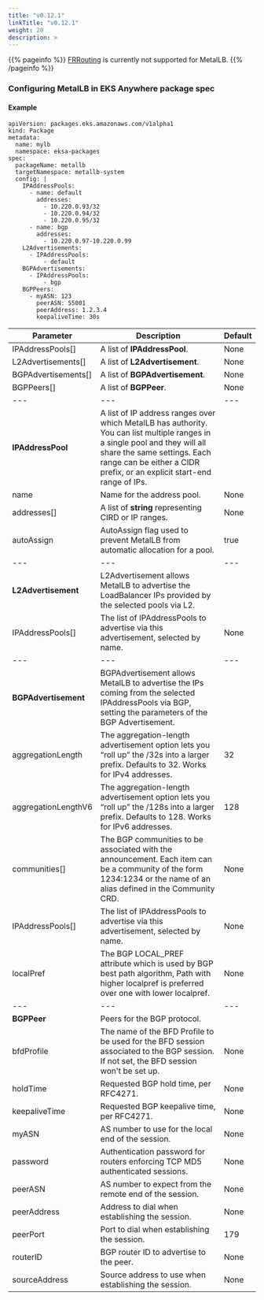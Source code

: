 ```yaml
---
title: "v0.12.1"
linkTitle: "v0.12.1"
weight: 20
description: >
---
```


{{% pageinfo %}}
[FRRouting](https://frrouting.org/) is currently not supported for MetalLB.
{{% /pageinfo %}}

### Configuring MetalLB in EKS Anywhere package spec

#### Example
```
apiVersion: packages.eks.amazonaws.com/v1alpha1
kind: Package
metadata:
  name: mylb
  namespace: eksa-packages
spec:
  packageName: metallb
  targetNamespace: metallb-system
  config: |
    IPAddressPools:
      - name: default
        addresses:
          - 10.220.0.93/32
          - 10.220.0.94/32
          - 10.220.0.95/32
      - name: bgp
        addresses:
          - 10.220.0.97-10.220.0.99
    L2Advertisements:
      - IPAddressPools:
          - default
    BGPAdvertisements:
      - IPAddressPools:
          - bgp 
    BGPPeers:
      - myASN: 123
        peerASN: 55001
        peerAddress: 1.2.3.4
        keepaliveTime: 30s
```

| Parameter | Description | Default |
|---|---|---|
| IPAddressPools[] | A list of **IPAddressPool**. | None |
| L2Advertisements[] | A list of **L2Advertisement**. | None |
| BGPAdvertisements[] | A list of **BGPAdvertisement**. | None |
| BGPPeers[] | A list of **BGPPeer**. | None |
|---|---|---|
|**IPAddressPool**|A list of IP address ranges over which MetalLB has authority. You can list multiple ranges in a single pool and they will all share the same settings. Each range can be either a CIDR prefix, or an explicit start-end range of IPs.||
| name | Name for the address pool. | None |
| addresses[] | A list of **string** representing CIRD or IP ranges. | None |
| autoAssign | AutoAssign flag used to prevent MetalLB from automatic allocation for a pool. | true |
|---|---|---|
|**L2Advertisement**|L2Advertisement allows MetalLB to advertise the LoadBalancer IPs provided by the selected pools via L2.||
| IPAddressPools[] | The list of IPAddressPools to advertise via this advertisement, selected by name. | None |
|---|---|---|
|**BGPAdvertisement**|BGPAdvertisement allows MetalLB to advertise the IPs coming from the selected IPAddressPools via BGP, setting the parameters of the BGP Advertisement.||
| aggregationLength | The aggregation-length advertisement option lets you “roll up” the /32s into a larger prefix. Defaults to 32. Works for IPv4 addresses. | 32 |
| aggregationLengthV6 | The aggregation-length advertisement option lets you “roll up” the /128s into a larger prefix. Defaults to 128. Works for IPv6 addresses. | 128 |
| communities[] | The BGP communities to be associated with the announcement. Each item can be a community of the form 1234:1234 or the name of an alias defined in the Community CRD. | None |
| IPAddressPools[] | The list of IPAddressPools to advertise via this advertisement, selected by name. | None |
| localPref | The BGP LOCAL_PREF attribute which is used by BGP best path algorithm, Path with higher localpref is preferred over one with lower localpref. | None |
|---|---|---|
|**BGPPeer**|Peers for the BGP protocol.||
| bfdProfile | The name of the BFD Profile to be used for the BFD session associated to the BGP session. If not set, the BFD session won't be set up. | None |
| holdTime | Requested BGP hold time, per RFC4271. | None |
| keepaliveTime | Requested BGP keepalive time, per RFC4271. | None |
| myASN | AS number to use for the local end of the session. | None |
| password | Authentication password for routers enforcing TCP MD5 authenticated sessions. | None |
| peerASN | AS number to expect from the remote end of the session. | None |
| peerAddress | Address to dial when establishing the session. | None |
| peerPort | Port to dial when establishing the session. | 179 |
| routerID | BGP router ID to advertise to the peer. | None |
| sourceAddress | Source address to use when establishing the session. | None |
